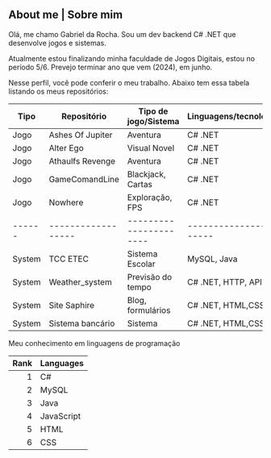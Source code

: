 ## About me | Sobre mim

Olá, me chamo Gabriel da Rocha. Sou um dev backend C# .NET que desenvolve jogos e sistemas.

Atualmente estou finalizando minha faculdade de Jogos Digitais, estou no período 5/6. Prevejo terminar ano que vem (2024), em junho.

Nesse perfil, você pode conferir o meu trabalho. Abaixo tem essa tabela listando os meus repositórios:

| Tipo | Repositório      | Tipo de jogo/Sistema | Linguagens/tecnologias| Plataformas | 3D, 2D/Resumo    |
|------|------------------|----------------------|-----------------------|-------------|------------------|
| Jogo | Ashes Of Jupiter | Aventura             | C# .NET               | Windows     | 3D               |
| Jogo | Alter Ego        | Visual Novel         | C# .NET               | Windows     | 2D               |
| Jogo | Athaulfs Revenge | Aventura             | C# .NET               | Windows     | 3D               |
| Jogo | GameComandLine   | Blackjack, Cartas    | C# .NET               | Windows     | Linha de comando |
| Jogo | Nowhere          | Exploração, FPS      | C# .NET               | Windows     | 3D               |
|------|------------------|----------------------|-----------------------|-------------|------------------|
|System| TCC ETEC         | Sistema Escolar      | MySQL, Java           | Windows     |                  | 
|System| Weather_system   | Previsão do tempo    | C# .NET, HTTP, API    | Windows     | Linha de comando/Site |
|System| Site Saphire     | Blog, formulários    | C# .NET, HTML,CSS, JS,| Navegador   | Site             |
|System| Sistema bancário | Sistema              | C# .NET, HTML,CSS, JS,| Navegador   | Site             |


<summary>Meu conhecimento em linguagens de programação</summary>

| Rank | Languages |
|-----:|-----------|
|     1| C#        |
|     2| MySQL     |
|     3| Java      |
|     4| JavaScript|
|     5| HTML      |
|     6| CSS       |





